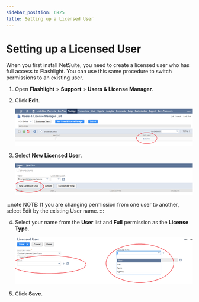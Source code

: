 ```yaml
---
sidebar_position: 6925
title: Setting up a Licensed User
---
```


# Setting up a Licensed User

When you first install NetSuite, you need to create a licensed user who has full access to Flashlight. You can use this same procedure to switch permissions to an existing user.

1. Open **Flashlight** > **Support** > **Users & License Manager**.
2. Click **Edit**.

   ![](../../../../static/images/StrongpointNetSuiteFlashlight/Content/Resources/Images/set_up_user1_800x166.png "Open Users & License Manager List")
3. Select **New Licensed User**.

   ![](../../../../static/images/StrongpointNetSuiteFlashlight/Content/Resources/Images/set_up_user2_800x142.png "Add or Change a Licensed User")

:::note
NOTE: If you are changing permission from one user to another, select Edit by the existing User name.
:::

4. Select your name from the **User** list and **Full** permission as the **License Type**.

   ![](../../../../static/images/StrongpointNetSuiteFlashlight/Content/Resources/Images/set_up_user3_800x213.png "Assign the License Type for a User")
5. Click **Save**.